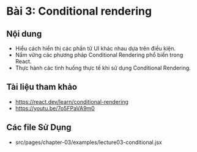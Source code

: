 # Bài 3: Conditional rendering

## Nội dung
- Hiểu cách hiển thị các phần tử UI khác nhau dựa trên điều kiện.
- Nắm vững các phương pháp Conditional Rendering phổ biến trong React.
- Thực hành các tình huống thực tế khi sử dụng Conditional Rendering.

## Tài liệu tham khảo
- https://react.dev/learn/conditional-rendering
- https://youtu.be/7o5FPaVA9m0

## Các file Sử Dụng
- src/pages/chapter-03/examples/lecture03-conditional.jsx